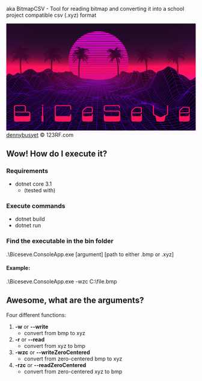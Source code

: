 aka BitmapCSV - Tool for reading bitmap and converting it into a school project compatible csv (.xyz) format

![BiCeSeVe cover picture](doc/cover.jpg)
[dennybusyet](https://www.123rf.com/profile_dennybusyet) © 123RF.com

## Wow! How do I execute it?

### Requirements
- dotnet core 3.1 
    - (tested with)
### Execute commands
- dotnet build
- dotnet run

### Find the executable in the bin folder

.\Biceseve.ConsoleApp.exe [argument] [path to either .bmp or .xyz]

#### Example:
.\Biceseve.ConsoleApp.exe -wzc C:\file.bmp

## Awesome, what are the arguments?

Four different functions:

1. **-w** or **--write**
    - convert from bmp to xyz
2. **-r** or **--read**
    - convert from xyz to bmp
3. **-wzc** or **--writeZeroCentered**
    - convert from zero-centered bmp to xyz
4. **-rzc** or **--readZeroCentered**
    - convert from zero-centered xyz to bmp
 
